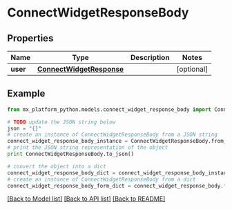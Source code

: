 # ConnectWidgetResponseBody


## Properties
Name | Type | Description | Notes
------------ | ------------- | ------------- | -------------
**user** | [**ConnectWidgetResponse**](ConnectWidgetResponse.md) |  | [optional] 

## Example

```python
from mx_platform_python.models.connect_widget_response_body import ConnectWidgetResponseBody

# TODO update the JSON string below
json = "{}"
# create an instance of ConnectWidgetResponseBody from a JSON string
connect_widget_response_body_instance = ConnectWidgetResponseBody.from_json(json)
# print the JSON string representation of the object
print ConnectWidgetResponseBody.to_json()

# convert the object into a dict
connect_widget_response_body_dict = connect_widget_response_body_instance.to_dict()
# create an instance of ConnectWidgetResponseBody from a dict
connect_widget_response_body_form_dict = connect_widget_response_body.from_dict(connect_widget_response_body_dict)
```
[[Back to Model list]](../README.md#documentation-for-models) [[Back to API list]](../README.md#documentation-for-api-endpoints) [[Back to README]](../README.md)


